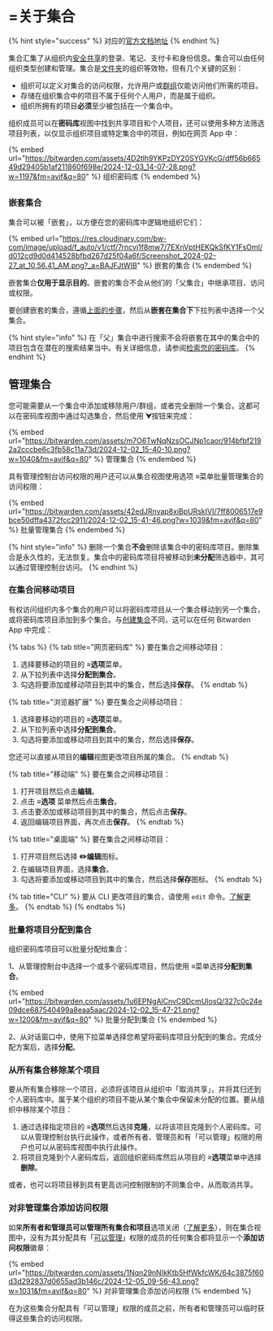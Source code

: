 # =关于集合

{% hint style="success" %}
对应的[官方文档地址](https://bitwarden.com/help/article/about-collections/)
{% endhint %}

集合汇集了从组织内[安全共享](../../../organizations/sharing.md)的登录、笔记、支付卡和身份信息。集合可以由任何组织类型创建和管理。集合是[文件夹](../../../your-vault/folders.md)的组织等效物，但有几个关键的区别：

* 组织可以定义对集合的访问权限，允许用户或[群组](../../manage-members/groups.md)仅能访问他们所需的项目。
* 存储在组织集合中的项目不属于任何个人用户，而是属于组织。
* 组织所拥有的项目**必须**至少被包括在一个集合中。

组织成员可以在**密码库**视图中找到共享项目和个人项目，还可以使用多种方法筛选项目列表，以仅显示组织项目或特定集合中的项目，例如在网页 App 中：

{% embed url="https://bitwarden.com/assets/4D2tlh9YKPzDY20SYGVKcG/dff56b66549d29405b1af211860f698e/2024-12-03_14-07-28.png?w=1197&fm=avif&q=80" %}
组织密码库
{% endembed %}

## &#x20;<a href="#create-a-collection" id="create-a-collection"></a>

### 嵌套集合 <a href="#nested-collections" id="nested-collections"></a>

集合可以被「嵌套」，以方便在您的密码库中逻辑地组织它们：

{% embed url="https://res.cloudinary.com/bw-com/image/upload/f_auto/v1/ctf/7rncvj1f8mw7/7EXnVptHEKQkSfKY1FsOmI/d012cd9d0d414528bfbd267d25f04a6f/Screenshot_2024-02-27_at_10.56.41_AM.png?_a=BAJFJtWIB" %}
嵌套的集合
{% endembed %}

嵌套集合**仅用于显示目的**。嵌套的集合不会从他们的「父集合」中继承项目、访问或权限。

要创建嵌套的集合，遵循[上面的步骤](about-collections.md#create-a-collection)，然后从**嵌套在集合下**下拉列表中选择一个父集合。

{% hint style="info" %}
在「父」集合中进行搜索不会将嵌套在其中的集合中的项目包含在潜在的搜索结果当中。有关详细信息，请参阅[检索您的密码库](../../../your-vault/search-your-vault.md)。
{% endhint %}

## 管理集合 <a href="#manage-a-collection" id="manage-a-collection"></a>

您可能需要从一个集合中添加或移除用户/群组，或者完全删除一个集合。这都可以在密码库视图中通过勾选集合，然后使用 **⮟**&#x6309;钮来完成：

{% embed url="https://bitwarden.com/assets/m7O6TwNqNzsOCJNp1caor/914bfbf2192a2cccbe6c3fb58c11a73d/2024-12-02_15-40-10.png?w=1040&fm=avif&q=80" %}
管理集合
{% endembed %}

具有管理控制台访问权限的用户还可以从集合视图使用选项 **≡**&#x83DC;单批量管理集合的访问权限：

{% embed url="https://bitwarden.com/assets/42edJRnvap8xiBpURskIVI/7ff8006517e9bce50dffa4372fcc2911/2024-12-02_15-41-46.png?w=1039&fm=avif&q=80" %}
批量管理集合
{% endembed %}

{% hint style="info" %}
删除一个集合**不会**删除该集合中的密码库项目。删除集合是永久性的，无法恢复。集合中的密码库项目将被移动到**未分配**筛选器中，其可以通过管理控制台访问。
{% endhint %}

### 在集合间移动项目 <a href="#move-an-item-between-collections" id="move-an-item-between-collections"></a>

有权访问组织内多个集合的用户可以将密码库项目从一个集合移动到另一个集合，或将密码库项目添加到多个集合。与[创建集合](about-collections.md#create-a-collection)不同，这可以在任何 Bitwarden App 中完成：

{% tabs %}
{% tab title="网页密码库" %}
要在集合之间移动项目：

1. 选择要移动的项目的 **≡选项**菜单。
2. 从下拉列表中选择**分配到集合**。
3. 勾选将要添加或移动项目到其中的集合，然后选择**保存**。
{% endtab %}

{% tab title="浏览器扩展" %}
要在集合之间移动项目：

1. 选择要移动的项目的 **≡选项**菜单。
2. 从下拉列表中选择**分配到集合**。
3. 勾选将要添加或移动项目到其中的集合，然后选择**保存**。

您还可以直接从项目的**编辑**视图更改项目所属的集合。
{% endtab %}

{% tab title="移动端" %}
要在集合之间移动项目：

1. 打开项目然后点击**编辑**。
2. 点击 **≡选项** 菜单然后点击**集合**。
3. 点击要添加或移动项目到其中的集合，然后点击**保存**。
4. 返回编辑项目界面，再次点击**保存**。
{% endtab %}

{% tab title="桌面端" %}
要在集合之间移动项目：

1. 打开项目然后选择 **✏️编辑**图标。
2. 在编辑项目界面，选择**集合**。
3. 勾选将要添加或移动项目到其中的集合，然后选择**保存**图标。
{% endtab %}

{% tab title="CLI" %}
要从 CLI 更改项目的集合，请使用 `edit` 命令。[了解更多](../../../password-manager/developer-tools/cli/password-manager-cli.md#edit)。
{% endtab %}
{% endtabs %}

### 批量将项目分配到集合 <a href="#collections-ji-he-storing-passkeys-cun-chu-mi-ma-vault-administration-import-export-autofill-bitward" id="collections-ji-he-storing-passkeys-cun-chu-mi-ma-vault-administration-import-export-autofill-bitward"></a>

组织密码库项目可以批量分配给集合：

1、从管理控制台中选择一个或多个密码库项目，然后使用 **≡**&#x83DC;单选择**分配到集合**。

{% embed url="https://bitwarden.com/assets/1u6EPNgAlCnvC9DcmUIosQ/327c0c24e09dce687540499a8eaa5aac/2024-12-02_15-47-21.png?w=1200&fm=avif&q=80" %}
批量分配到集合
{% endembed %}

2、从对话窗口中，使用下拉菜单选择您希望将密码库项目分配到的集合。完成分配方案后，选择**分配**。

### 从所有集合移除某个项目 <a href="#remove-an-item-from-all-collections" id="remove-an-item-from-all-collections"></a>

要从所有集合移除一个项目，必须将该项目从组织中「取消共享」，并将其归还到个人密码库中。属于某个组织的项目不能从某个集合中保留未分配的位置。要从组织中移除某个项目：

1. 通过选择指定项目的 **≡选项**然后选择**克隆**，以将该项目克隆到个人密码库。可以从管理控制台执行此操作，或者所有者、管理员和有「可以管理」权限的用户也可以从密码库视图中执行此操作。
2. 将项目克隆到个人密码库后，返回组织密码库然后从项目的 **≡选项**菜单中选择**删除**。

或者，也可以将项目移到具有更高访问控制限制的不同集合中，从而取消共享。

### 对非管理集合添加访问权限 <a href="#add-access-to-un-managed-collections" id="add-access-to-un-managed-collections"></a>

如果**所有者和管理员可以管理所有集合和项目**选项关闭（[了解更多](collection-settings.md#collection-management-settings)），则在集合视图中，没有为其分配具有「[可以管理](../../manage-members/member-roles.md)」权限的成员的任何集合都将显示一个**添加访问权限**徽章：

{% embed url="https://bitwarden.com/assets/1Nqn29nNIkKtb5HfWkfcWK/64c3875f60d3d292837d0655ad3b146c/2024-12-05_09-56-43.png?w=1031&fm=avif&q=80" %}
对非管理集合添加访问权限
{% endembed %}

在为这些集合分配具有「可以管理」权限的成员之前，所有者和管理员可以临时获得这些集合的访问权限。
